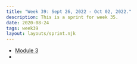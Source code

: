```yaml
---
title: "Week 39: Sept 26, 2022 - Oct 02, 2022."
description: This is a sprint for week 35.
date: 2020-08-24
tags: week39
layout: layouts/sprint.njk
---
```

- [Module 3](/stories/module-3)
-
